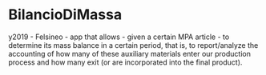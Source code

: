 # BilancioDiMassa
y2019 - Felsineo - app that allows - given a certain MPA article - to determine its mass balance in a certain period, that is, to report/analyze the accounting of how many of these auxiliary materials enter our production process and how many exit (or are incorporated into the final product).
